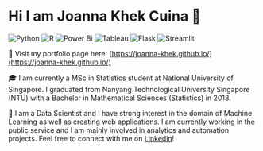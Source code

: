 # Hi I am Joanna Khek Cuina :wave:
![Python](https://img.shields.io/badge/python-3670A0?style=for-the-badge&logo=python&logoColor=ffdd54)
![R](https://img.shields.io/badge/r-%23276DC3.svg?style=for-the-badge&logo=r&logoColor=white)
![Power Bi](https://img.shields.io/badge/power_bi-F2C811?style=for-the-badge&logo=powerbi&logoColor=black)
![Tableau](https://img.shields.io/badge/Tableau-%231877F2.svg?style=for-the-badge&logo=Tableau&logoColor=white)
![Flask](https://img.shields.io/badge/flask-%23000.svg?style=for-the-badge&logo=flask&logoColor=white)
![Streamlit](https://img.shields.io/badge/streamlit-f64363?style=for-the-badge&logo=streamlit&logoColor=white)

:scroll: Visit my portfolio page here: [https://joanna-khek.github.io/](https://joanna-khek.github.io/)

:mortar_board: I am currently a MSc in Statistics student at National University of Singapore. I graduated from Nanyang Technological University Singapore (NTU) with a Bachelor in Mathematical Sciences (Statistics) in 2018. 

:love_hotel: I am a Data Scientist and I have strong interest in the domain of Machine Learning as well as creating web applications. I am currently working in the public service and I am mainly involved in analytics and automation projects. Feel free to connect with me on [Linkedin](https://www.linkedin.com/in/joannakhek/)!

